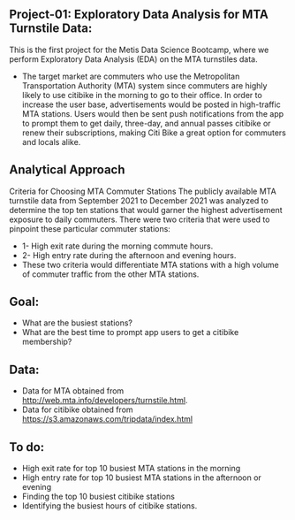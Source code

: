 
## Project-01: Exploratory Data Analysis for MTA Turnstile Data:
This is the first project for the Metis Data Science Bootcamp, where we perform Exploratory Data Analysis (EDA) on the MTA turnstiles data.

- The target market are commuters who use the Metropolitan Transportation Authority (MTA) system since commuters are highly likely to use citibike in the morning to go to their office. In order to increase the user base, advertisements would be posted in high-traffic MTA stations. Users would then be sent push notifications from the app to prompt them to get daily, three-day, and annual passes citibike or renew their subscriptions, making Citi Bike a great option for commuters and locals alike.

## Analytical Approach
Criteria for Choosing MTA Commuter Stations
The publicly available MTA turnstile data from September 2021 to December 2021 was analyzed to determine the top ten stations that would garner the highest advertisement exposure to daily commuters. There were two criteria that were used to pinpoint these particular commuter stations:

- 1- High exit rate during the morning commute hours.
- 2- High entry rate during the afternoon and evening hours.
 - These two criteria would differentiate MTA stations with a high volume of commuter traffic from the other MTA stations.

## Goal:
- What are the busiest stations?
- What are the best time to prompt app users to get a citibike membership?

## Data:
- Data for MTA obtained from http://web.mta.info/developers/turnstile.html.
- Data for citibike obtained from https://s3.amazonaws.com/tripdata/index.html

## To do:
- High exit rate for top 10 busiest MTA stations in the morning
- High entry rate for top 10 busiest MTA stations in the afternoon or evening
- Finding the top 10 busiest citibike stations
- Identifying the busiest hours of citibike stations.
